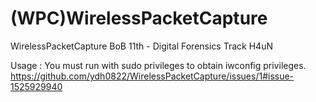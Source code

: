 # (WPC)WirelessPacketCapture
WirelessPacketCapture
BoB 11th - Digital Forensics Track
H4uN

Usage : 
You must run with sudo privileges to obtain iwconfig privileges.
https://github.com/ydh0822/WirelessPacketCapture/issues/1#issue-1525929940
